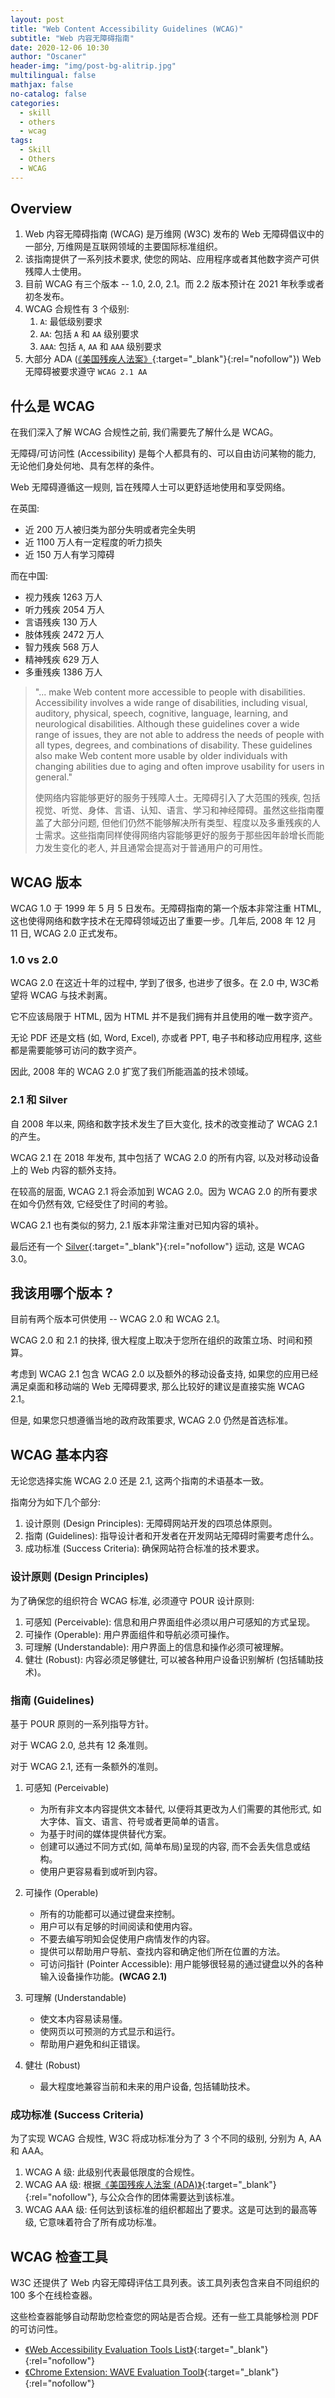 ```yaml
---
layout: post
title: "Web Content Accessibility Guidelines (WCAG)"
subtitle: "Web 内容无障碍指南"
date: 2020-12-06 10:30
author: "Oscaner"
header-img: "img/post-bg-alitrip.jpg"
multilingual: false
mathjax: false
no-catalog: false
categories:
  - skill
  - others
  - wcag
tags:
  - Skill
  - Others
  - WCAG
---
```


## Overview

1. Web 内容无障碍指南 (WCAG) 是万维网 (W3C) 发布的 Web 无障碍倡议中的一部分, 万维网是互联网领域的主要国际标准组织。
2. 该指南提供了一系列技术要求, 使您的网站、应用程序或者其他数字资产可供残障人士使用。
3. 目前 WCAG 有三个版本 -- 1.0, 2.0, 2.1。而 2.2 版本预计在 2021 年秋季或者初冬发布。
4. WCAG 合规性有 3 个级别:
    1. `A`: 最低级别要求
    2. `AA`: 包括 `A` 和 `AA` 级别要求
    3. `AAA`: 包括 `A`, `AA` 和 `AAA` 级别要求
5. 大部分 ADA ([《美国残疾人法案》](https://www.essentialaccessibility.com/blog/ada-guidelines-compliance){:target="_blank"}{:rel="nofollow"}) Web 无障碍被要求遵守 `WCAG 2.1 AA`

## 什么是 WCAG

在我们深入了解 WCAG 合规性之前, 我们需要先了解什么是 WCAG。

无障碍/可访问性 (Accessibility) 是每个人都具有的、可以自由访问某物的能力, 无论他们身处何地、具有怎样的条件。

Web 无障碍遵循这一规则, 旨在残障人士可以更舒适地使用和享受网络。

在英国:

- 近 200 万人被归类为部分失明或者完全失明
- 近 1100 万人有一定程度的听力损失
- 近 150 万人有学习障碍

而在中国:

- 视力残疾 1263 万人
- 听力残疾 2054 万人
- 言语残疾 130 万人
- 肢体残疾 2472 万人
- 智力残疾 568 万人
- 精神残疾 629 万人
- 多重残疾 1386 万人

> "... make Web content more accessible to people with disabilities. Accessibility involves a wide range of disabilities, including visual, auditory, physical, speech, cognitive, language, learning, and neurological disabilities. Although these guidelines cover a wide range of issues, they are not able to address the needs of people with all types, degrees, and combinations of disability. These guidelines also make Web content more usable by older individuals with changing abilities due to aging and often improve usability for users in general."
>
> 使网络内容能够更好的服务于残障人士。无障碍引入了大范围的残疾, 包括视觉、听觉、身体、言语、认知、语言、学习和神经障碍。虽然这些指南覆盖了大部分问题, 但他们仍然不能够解决所有类型、程度以及多重残疾的人士需求。这些指南同样使得网络内容能够更好的服务于那些因年龄增长而能力发生变化的老人, 并且通常会提高对于普通用户的可用性。

## WCAG 版本

WCAG 1.0 于 1999 年 5 月 5 日发布。无障碍指南的第一个版本非常注重 HTML, 这也使得网络和数字技术在无障碍领域迈出了重要一步。几年后, 2008 年 12 月 11 日, WCAG 2.0 正式发布。

### 1.0 vs 2.0

WCAG 2.0 在这近十年的过程中, 学到了很多, 也进步了很多。在 2.0 中, W3C希望将 WCAG 与技术剥离。

它不应该局限于 HTML, 因为 HTML 并不是我们拥有并且使用的唯一数字资产。

无论 PDF 还是文档 (如, Word, Excel), 亦或者 PPT, 电子书和移动应用程序, 这些都是需要能够可访问的数字资产。

因此, 2008 年的 WCAG 2.0 扩宽了我们所能涵盖的技术领域。

### 2.1 和 Silver

自 2008 年以来, 网络和数字技术发生了巨大变化, 技术的改变推动了 WCAG 2.1 的产生。

WCAG 2.1 在 2018 年发布, 其中包括了 WCAG 2.0 的所有内容, 以及对移动设备上的 Web 内容的额外支持。

在较高的层面, WCAG 2.1 将会添加到 WCAG 2.0。因为 WCAG 2.0 的所有要求在如今仍然有效, 它经受住了时间的考验。

WCAG 2.1 也有类似的努力, 2.1 版本非常注重对已知内容的填补。

最后还有一个 [Silver](https://www.w3.org/WAI/GL/task-forces/silver/work-statement){:target="_blank"}{:rel="nofollow"} 运动, 这是 WCAG 3.0。

## 我该用哪个版本 ?

目前有两个版本可供使用 -- WCAG 2.0 和 WCAG 2.1。

WCAG 2.0 和 2.1 的抉择, 很大程度上取决于您所在组织的政策立场、时间和预算。

考虑到 WCAG 2.1 包含 WCAG 2.0 以及额外的移动设备支持, 如果您的应用已经满足桌面和移动端的 Web 无障碍要求, 那么比较好的建议是直接实施 WCAG 2.1。

但是, 如果您只想遵循当地的政府政策要求, WCAG 2.0 仍然是首选标准。

## WCAG 基本内容

无论您选择实施 WCAG 2.0 还是 2.1, 这两个指南的术语基本一致。

指南分为如下几个部分:

1. 设计原则 (Design Principles): 无障碍网站开发的四项总体原则。
2. 指南 (Guidelines): 指导设计者和开发者在开发网站无障碍时需要考虑什么。
3. 成功标准 (Success Criteria): 确保网站符合标准的技术要求。

### 设计原则 (Design Principles)

为了确保您的组织符合 WCAG 标准, 必须遵守 POUR 设计原则:

1. 可感知 (Perceivable): 信息和用户界面组件必须以用户可感知的方式呈现。
2. 可操作 (Operable): 用户界面组件和导航必须可操作。
3. 可理解 (Understandable): 用户界面上的信息和操作必须可被理解。
4. 健壮 (Robust): 内容必须足够健壮, 可以被各种用户设备识别解析 (包括辅助技术)。

### 指南 (Guidelines)

基于 POUR 原则的一系列指导方针。

对于 WCAG 2.0, 总共有 12 条准则。

对于 WCAG 2.1, 还有一条额外的准则。

1. 可感知 (Perceivable)

    - 为所有非文本内容提供文本替代, 以便将其更改为人们需要的其他形式, 如大字体、盲文、语言、符号或者更简单的语言。
    - 为基于时间的媒体提供替代方案。
    - 创建可以通过不同方式(如, 简单布局)呈现的内容, 而不会丢失信息或结构。
    - 使用户更容易看到或听到内容。

2. 可操作 (Operable)

    - 所有的功能都可以通过键盘来控制。
    - 用户可以有足够的时间阅读和使用内容。
    - 不要去编写明知会促使用户病情发作的内容。
    - 提供可以帮助用户导航、查找内容和确定他们所在位置的方法。
    - 可访问指针 (Pointer Accessible): 用户能够很轻易的通过键盘以外的各种输入设备操作功能。**(WCAG 2.1)**

3. 可理解 (Understandable)

    - 使文本内容易读易懂。
    - 使网页以可预测的方式显示和运行。
    - 帮助用户避免和纠正错误。

4. 健壮 (Robust)

    - 最大程度地兼容当前和未来的用户设备, 包括辅助技术。

### 成功标准 (Success Criteria)

为了实现 WCAG 合规性, W3C 将成功标准分为了 3 个不同的级别, 分别为 A, AA 和 AAA。

1. WCAG A 级: 此级别代表最低限度的合规性。
2. WCAG AA 级: 根据[《美国残疾人法案 (ADA)》](https://www.essentialaccessibility.com/blog/ada-guidelines-compliance){:target="_blank"}{:rel="nofollow"}, 与公众合作的团体需要达到该标准。
3. WCAG AAA 级: 任何达到该标准的组织都超出了要求。这是可达到的最高等级, 它意味着符合了所有成功标准。

## WCAG 检查工具

W3C 还提供了 Web 内容无障碍评估工具列表。该工具列表包含来自不同组织的 100 多个在线检查器。

这些检查器能够自动帮助您检查您的网站是否合规。还有一些工具能够检测 PDF 的可访问性。

- [《Web Accessibility Evaluation Tools List》](https://www.w3.org/WAI/ER/tools/){:target="_blank"}{:rel="nofollow"}
- [《Chrome Extension: WAVE Evaluation Tool》](https://chrome.google.com/webstore/detail/wave-evaluation-tool/jbbplnpkjmmeebjpijfedlgcdilocofh){:target="_blank"}{:rel="nofollow"}

